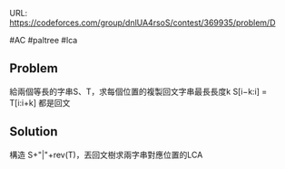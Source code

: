 URL: https://codeforces.com/group/dnlUA4rsoS/contest/369935/problem/D

#AC #paltree #lca

## Problem

給兩個等長的字串S、T，求每個位置的複製回文字串最長長度k
  S[i−k:i] = T[i:i+k] 都是回文

## Solution

構造 S+"|"+rev(T)，丟回文樹求兩字串對應位置的LCA